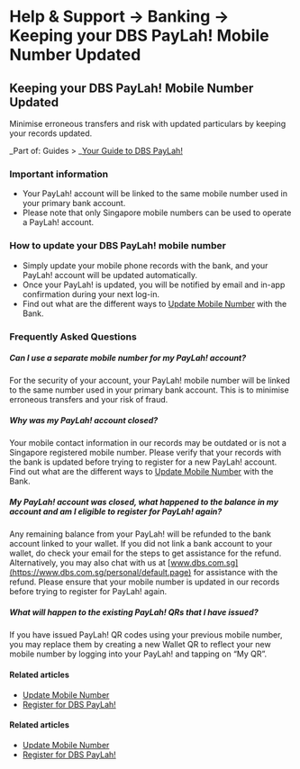 # Help & Support -> Banking -> Keeping your DBS PayLah! Mobile Number Updated

## Keeping your DBS PayLah! Mobile Number Updated

Minimise erroneous transfers and risk with updated particulars by keeping your records updated.

_Part of: Guides > _[Your Guide to DBS PayLah!](https://www.dbs.com.sg/personal/support/guide-paylah.html)

  


### Important information

  * Your PayLah! account will be linked to the same mobile number used in your primary bank account. 
  * Please note that only Singapore mobile numbers can be used to operate a PayLah! account. 



### How to update your DBS PayLah! mobile number

  * Simply update your mobile phone records with the bank, and your PayLah! account will be updated automatically. 
  * Once your PayLah! is updated, you will be notified by email and in-app confirmation during your next log-in. 
  * Find out what are the different ways to [Update Mobile Number](https://www.dbs.com.sg/personal/support/general-profile-update-mobile-number.html) with the Bank. 



### Frequently Asked Questions

#####  Can I use a separate mobile number for my PayLah! account? 

For the security of your account, your PayLah! mobile number will be linked to the same number used in your primary bank account. This is to minimise erroneous transfers and your risk of fraud. 

#####  Why was my PayLah! account closed? 

Your mobile contact information in our records may be outdated or is not a Singapore registered mobile number. Please verify that your records with the bank is updated before trying to register for a new PayLah! account. Find out what are the different ways to [Update Mobile Number](https://www.dbs.com.sg/personal/support/general-profile-update-mobile-number.html) with the Bank. 

#####  My PayLah! account was closed, what happened to the balance in my account and am I eligible to register for PayLah! again? 

Any remaining balance from your PayLah! will be refunded to the bank account linked to your wallet. If you did not link a bank account to your wallet, do check your email for the steps to get assistance for the refund. Alternatively, you may also chat with us at [www.dbs.com.sg](https://www.dbs.com.sg/personal/default.page) for assistance with the refund. Please ensure that your mobile number is updated in our records before trying to register for PayLah! again. 

#####  What will happen to the existing PayLah! QRs that I have issued? 

If you have issued PayLah! QR codes using your previous mobile number, you may replace them by creating a new Wallet QR to reflect your new mobile number by logging into your PayLah! and tapping on “My QR”. 

#### Related articles

  * [Update Mobile Number](https://www.dbs.com.sg/personal/support/general-profile-update-mobile-number.html)
  * [Register for DBS PayLah!](https://www.dbs.com.sg/personal/support/bank-ssb-apply-paylah.html)



#### Related articles

  * [Update Mobile Number](https://www.dbs.com.sg/personal/support/general-profile-update-mobile-number.html)
  * [Register for DBS PayLah!](https://www.dbs.com.sg/personal/support/bank-ssb-apply-paylah.html)



